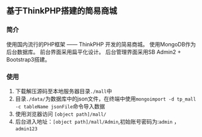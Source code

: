 ﻿## 基于ThinkPHP搭建的简易商城

### 简介
使用国内流行的PHP框架 —— ThinkPHP 开发的简易商城。
使用MongoDB作为后台数据库。
前台界面采用扁平化设计。
后台管理界面采用SB Admin2 + Bootstrap3搭建。

### 使用
1. 下载解压源码至本地服务器目录`./mall`中
2. 目录`./data/`为数据库中的json文件，在终端中使用`mongoimport -d tp_mall -c tableName jsonFile`命令导入数据
3. 使用浏览器访问 `[object path]/mall/`
4. 后台进入地址：`[object path]/mall/Admin`,初始账号密码为:`admin` ，`admin123`
